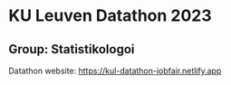 # KU Leuven Datathon 2023 
## Group: Statistikologoi 

Datathon website: https://kul-datathon-jobfair.netlify.app
